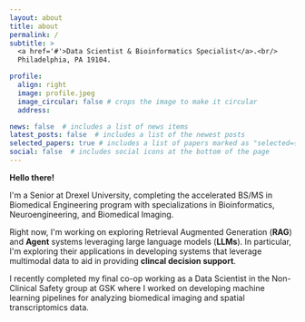 ```yaml
---
layout: about
title: about
permalink: /
subtitle: >
  <a href='#'>Data Scientist & Bioinformatics Specialist</a>.<br/>
  Philadelphia, PA 19104.

profile:
  align: right
  image: profile.jpeg
  image_circular: false # crops the image to make it circular
  address: 

news: false  # includes a list of news items
latest_posts: false  # includes a list of the newest posts
selected_papers: true # includes a list of papers marked as "selected={true}"
social: false  # includes social icons at the bottom of the page
---
```


**Hello there!**

I'm a Senior at Drexel University, completing the accelerated BS/MS in
Biomedical Engineering program with specializations in Bioinformatics, Neuroengineering,
and Biomedical Imaging. 

Right now, I'm working on exploring Retrieval Augmented Generation (**RAG**) and 
**Agent** systems leveraging large language models (**LLMs**). In particular, I'm 
exploring their applications in developing systems that leverage multimodal data to 
aid in providing **clincal decision support**.

I recently completed my final co-op working as a Data Scientist in the Non-Clinical
Safety group at GSK where I worked on developing machine learning pipelines for
analyzing biomedical imaging and spatial transcriptomics data.

